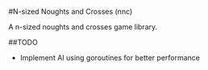 #N-sized Noughts and Crosses (nnc)

A n-sized noughts and crosses game library.

##TODO

* Implement AI using goroutines for better performance
